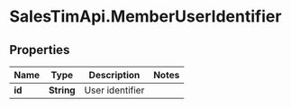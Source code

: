 # SalesTimApi.MemberUserIdentifier

## Properties

Name | Type | Description | Notes
------------ | ------------- | ------------- | -------------
**id** | **String** | User identifier | 


